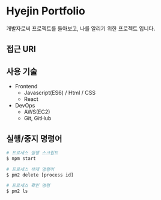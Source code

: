 # Hyejin Portfolio

개발자로써 프로젝트를 돌아보고, 나를 알리기 위한 프로젝트 입니다.

## 접근 URI

## 사용 기술

- Frontend
  - Javascript(ES6) / Html / CSS
  - React
- DevOps
  - AWS(EC2)
  - Git, GitHub
  
## 실행/중지 명령어

```bash
# 프로세스 실행 스크립트
$ npm start

# 프로세스 삭제 명령어
$ pm2 delete [process id]

# 프로세스 확인 명령
$ pm2 ls
```
